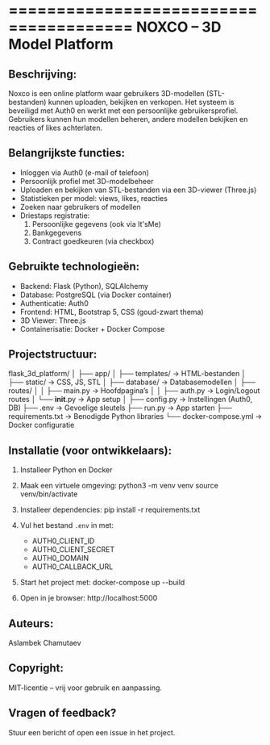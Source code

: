 =======================================
NOXCO – 3D Model Platform
=======================================

Beschrijving:
-------------
Noxco is een online platform waar gebruikers 3D-modellen (STL-bestanden) kunnen uploaden, bekijken en verkopen. Het systeem is beveiligd met Auth0 en werkt met een persoonlijke gebruikersprofiel. Gebruikers kunnen hun modellen beheren, andere modellen bekijken en reacties of likes achterlaten.

Belangrijkste functies:
-----------------------
- Inloggen via Auth0 (e-mail of telefoon)
- Persoonlijk profiel met 3D-modelbeheer
- Uploaden en bekijken van STL-bestanden via een 3D-viewer (Three.js)
- Statistieken per model: views, likes, reacties
- Zoeken naar gebruikers of modellen
- Driestaps registratie:
  1. Persoonlijke gegevens (ook via It'sMe)
  2. Bankgegevens
  3. Contract goedkeuren (via checkbox)

Gebruikte technologieën:
-------------------------
- Backend: Flask (Python), SQLAlchemy
- Database: PostgreSQL (via Docker container)
- Authenticatie: Auth0
- Frontend: HTML, Bootstrap 5, CSS (goud-zwart thema)
- 3D Viewer: Three.js
- Containerisatie: Docker + Docker Compose

Projectstructuur:
------------------
flask_3d_platform/
│
├── app/
│   ├── templates/         -> HTML-bestanden
│   ├── static/            -> CSS, JS, STL
│   ├── database/          -> Databasemodellen
│   ├── routes/
│   │   ├── main.py        -> Hoofdpagina’s
│   │   ├── auth.py        -> Login/Logout routes
│   └── __init__.py        -> App setup
│
├── config.py              -> Instellingen (Auth0, DB)
├── .env                   -> Gevoelige sleutels
├── run.py                 -> App starten
├── requirements.txt       -> Benodigde Python libraries
└── docker-compose.yml     -> Docker configuratie

Installatie (voor ontwikkelaars):
----------------------------------
1. Installeer Python en Docker
2. Maak een virtuele omgeving:
   python3 -m venv venv
   source venv/bin/activate

3. Installeer dependencies:
   pip install -r requirements.txt

4. Vul het bestand `.env` in met:
   - AUTH0_CLIENT_ID
   - AUTH0_CLIENT_SECRET
   - AUTH0_DOMAIN
   - AUTH0_CALLBACK_URL

5. Start het project met:
   docker-compose up --build

6. Open in je browser:
   http://localhost:5000

Auteurs:
--------
Aslambek Chamutaev

Copyright:
----------
MIT-licentie – vrij voor gebruik en aanpassing.

Vragen of feedback?
-------------------
Stuur een bericht of open een issue in het project.
